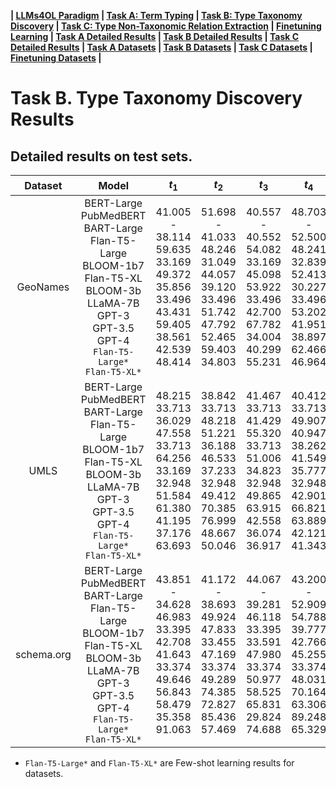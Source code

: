 
**| [LLMs4OL Paradigm](../../README.md#llms4ol-paradigm) | [Task A: Term Typing](../../TaskA/README.md) | [Task B: Type Taxonomy Discovery](../../TaskB/README.md) | [Task C: Type Non-Taxonomic Relation Extraction](../../TaskC/README.md) | [Finetuning Learning](../../tuning/README.md) | [Task A Detailed Results](../../TaskA/results/readme.md) | [Task B Detailed Results](../../TaskB/results/readme.md) | [Task C Detailed Results](../../TaskC/results/readme.md) | [Task A Datasets](../../datasets/TaskA/README.md) | [Task B Datasets](../../datasets/TaskB/README.md) | [Task C Datasets](../../datasets/TaskC/README.md) | [Finetuning Datasets](../../datasets/Tuning/README.md) |**



# Task B. Type Taxonomy Discovery Results

## Detailed results on test sets.

|  Dataset   |                                                                                     Model                                                                                      |                                  $t_1$                                   |                                   $t_2$                                    |                                 $t_3$                                  |                                    $t_4$                                     |                                 $t_5$                                  |                                  $t_6$                                  |                                   $t_7$                                   |                                  $t_8$                                  |
|:----------:|:------------------------------------------------------------------------------------------------------------------------------------------------------------------------------:|:------------------------------------------------------------------------:|:--------------------------------------------------------------------------:|:----------------------------------------------------------------------:|:----------------------------------------------------------------------------:|:----------------------------------------------------------------------:|:-----------------------------------------------------------------------:|:-------------------------------------------------------------------------:|:-----------------------------------------------------------------------:|
|  GeoNames  |BERT-Large<br>PubMedBERT<br>BART-Large<br>Flan-T5-Large<br>BLOOM-1b7<br>Flan-T5-XL<br>BLOOM-3b<br>LLaMA-7B<br>GPT-3<br>GPT-3.5<br>GPT-4<br>`Flan-T5-Large*`<br>`Flan-T5-XL*`|41.005<br>-<br>38.114<br>59.635<br>33.169<br>49.372<br>35.856<br>33.496<br>43.431<br>59.405<br>38.561<br>42.539<br>48.414|51.698<br>-<br>41.033<br>48.246<br>31.049<br>44.057<br>39.120<br>33.496<br>51.742<br>47.792<br>52.465<br>59.403<br>34.803|40.557<br>-<br>40.552<br>54.082<br>33.169<br>45.098<br>53.922<br>33.496<br>42.700<br>67.782<br>34.004<br>40.299<br>55.231|48.703<br>-<br>52.500<br>48.241<br>32.839<br>52.413<br>30.227<br>33.496<br>53.202<br>41.951<br>38.897<br>62.466<br>46.964|37.165<br>-<br>39.094<br>44.404<br>33.775<br>43.929<br>35.627<br>33.496<br>46.040<br>48.026<br>44.069<br>46.034<br>57.484|41.070<br>-<br>45.801<br>51.309<br>33.530<br>46.348<br>33.606<br>33.496<br>52.566<br>51.728<br>55.433<br>57.415<br>36.293|41.707<br>-<br>36.671<br>36.407<br>36.674<br>49.982<br>48.263<br>33.496<br>45.496<br>45.257<br>33.782<br>42.496<br>59.057|54.547<br>-<br>55.400<br>38.449<br>32.922<br>44.298<br>37.731<br>33.496<br>52.626<br>43.860<br>36.234<br>62.045<br>49.261|
|    UMLS    |BERT-Large<br>PubMedBERT<br>BART-Large<br>Flan-T5-Large<br>BLOOM-1b7<br>Flan-T5-XL<br>BLOOM-3b<br>LLaMA-7B<br>GPT-3<br>GPT-3.5<br>GPT-4<br>`Flan-T5-Large*`<br>`Flan-T5-XL*`|48.215<br>33.713<br>36.029<br>47.558<br>33.713<br>64.256<br>33.169<br>32.948<br>51.584<br>61.380<br>41.195<br>37.176<br>63.693|38.842<br>33.713<br>48.218<br>51.221<br>36.188<br>46.533<br>37.233<br>32.948<br>49.412<br>70.385<br>76.999<br>48.667<br>50.046|41.467<br>33.713<br>41.429<br>55.320<br>33.713<br>51.006<br>34.823<br>32.948<br>49.865<br>63.915<br>42.558<br>36.074<br>36.917|40.412<br>33.713<br>49.907<br>40.947<br>38.262<br>41.549<br>35.777<br>32.948<br>42.901<br>66.821<br>63.889<br>42.121<br>41.343|45.889<br>33.713<br>39.372<br>49.455<br>33.713<br>60.077<br>33.169<br>32.948<br>50.573<br>63.144<br>50.288<br>48.396<br>78.127|40.911<br>33.713<br>47.479<br>50.873<br>35.895<br>42.831<br>35.895<br>32.948<br>46.070<br>67.271<br>78.116<br>46.654<br>50.122|41.041<br>33.713<br>42.398<br>44.232<br>33.278<br>51.257<br>33.059<br>32.948<br>45.367<br>56.648<br>36.594<br>53.428<br>79.255|42.922<br>33.713<br>45.464<br>42.909<br>33.605<br>41.186<br>37.483<br>32.948<br>46.728<br>64.412<br>60.728<br>35.970<br>39.274|
| schema.org |BERT-Large<br>PubMedBERT<br>BART-Large<br>Flan-T5-Large<br>BLOOM-1b7<br>Flan-T5-XL<br>BLOOM-3b<br>LLaMA-7B<br>GPT-3<br>GPT-3.5<br>GPT-4<br>`Flan-T5-Large*`<br>`Flan-T5-XL*`|43.851<br>-<br>34.628<br>46.983<br>33.395<br>42.708<br>41.643<br>33.374<br>49.646<br>56.843<br>58.479<br>35.358<br>91.063|41.172<br>-<br>38.693<br>49.924<br>47.833<br>33.455<br>47.169<br>33.374<br>49.289<br>74.385<br>72.827<br>85.436<br>57.469|44.067<br>-<br>39.281<br>46.118<br>33.395<br>33.591<br>47.980<br>33.374<br>50.977<br>58.525<br>65.831<br>29.824<br>74.688|43.200<br>-<br>52.909<br>54.788<br>39.777<br>42.766<br>45.255<br>33.374<br>48.031<br>70.164<br>63.306<br>89.248<br>65.329|43.703<br>-<br>38.203<br>40.277<br>38.925<br>36.694<br>39.733<br>33.374<br>47.191<br>53.359<br>50.565<br>41.305<br>91.541|40.054<br>-<br>41.170<br>54.479<br>48.568<br>34.041<br>40.758<br>33.374<br>48.632<br>72.354<br>74.247<br>91.681<br>50.635|42.151<br>-<br>43.261<br>42.060<br>44.357<br>33.751<br>51.280<br>33.374<br>48.878<br>54.165<br>57.452<br>42.461<br>91.709|43.720<br>-<br>42.744<br>47.930<br>39.578<br>36.456<br>48.736<br>33.374<br>49.489<br>71.030<br>63.694<br>56.395<br>33.333|

* `Flan-T5-Large*` and `Flan-T5-XL*` are Few-shot learning results for datasets.
